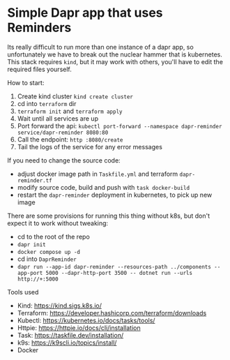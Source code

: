 Simple Dapr app that uses Reminders
===================================

Its really difficult to run more than one instance of a dapr app, so unfortunately we have to break out the nuclear hammer that is kubernetes. This stack requires `kind`, but it may work with others, you'll have to edit the required files yourself.

How to start:

1. Create kind cluster `kind create cluster`
2. cd into `terraform` dir
3. `terraform init` and `terraform apply`
4. Wait until all services are up
5. Port forward the api: `kubectl port-forward --namespace dapr-reminder service/dapr-reminder 8080:80`
6. Call the endpoint: `http :8080/create`
7. Tail the logs of the service for any error messages

If you need to change the source code:
- adjust docker image path in `Taskfile.yml` and terraform `dapr-reminder.tf`
- modify source code, build and push with `task docker-build`
- restart the `dapr-reminder` deployment in kubernetes, to pick up new image

There are some provisions for running this thing without k8s, but don't expect it to work without tweaking:
- cd to the root of the repo
- `dapr init`
- `docker compose up -d`
- cd into `DaprReminder`
- `dapr run --app-id dapr-reminder --resources-path ../components --app-port 5000 --dapr-http-port 3500 -- dotnet run --urls http://+:5000`

Tools used
- Kind: https://kind.sigs.k8s.io/
- Terraform: https://developer.hashicorp.com/terraform/downloads
- Kubectl: https://kubernetes.io/docs/tasks/tools/
- Httpie: https://httpie.io/docs/cli/installation
- Task: https://taskfile.dev/installation/
- k9s: https://k9scli.io/topics/install/
- Docker
